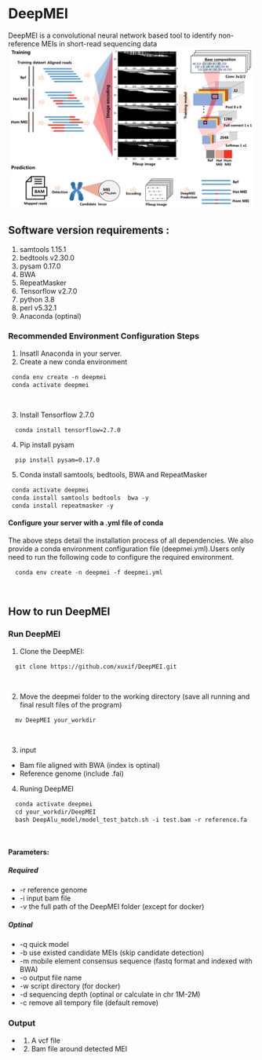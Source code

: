 # DeepMEI
DeepMEI is a convolutional neural network based tool to identify non-reference MEIs in short-read sequencing data
<br/>
![This is an image](https://github.com/xuxif/DeepMEI/blob/main/workflow.png)
<br/>
##
## Software version requirements : <br />
1. samtools 1.15.1<br />
2. bedtools v2.30.0<br />
3. pysam 0.17.0<br />
4. BWA<br />
5. RepeatMasker<br />
6. Tensorflow v2.7.0<br />
7. python 3.8<br />
8. perl v5.32.1<br />
9. Anaconda (optinal)<br />
### Recommended Environment Configuration Steps
1. Insatll Anaconda in your server.
2. Create a new conda environment 
 
 ```
  conda env create -n deepmei 
  conda activate deepmei
 ```
 <br />
 
3. Install Tensorflow 2.7.0

```
  conda install tensorflow=2.7.0
 ```
4. Pip install pysam 

```
  pip install pysam=0.17.0
 ```
5. Conda install samtools, bedtools, BWA and RepeatMasker
 
 ```
  conda activate deepmei
  conda install samtools bedtools  bwa -y
  conda install repeatmasker -y
  ```
#### Configure your server with a .yml file of conda 
The above steps detail the installation process of all dependencies. We also provide a conda environment configuration file (deepmei.yml).Users only need to run the following code to configure the required environment.
 ```
   conda env create -n deepmei -f deepmei.yml
 ```
</br>

##  How to run DeepMEI <br />

### Run DeepMEI
1. Clone the DeepMEI:<br/>

```
  git clone https://github.com/xuxif/DeepMEI.git
```
<br />

2. Move the deepmei folder to the working directory (save all running and final result files of the program) <br />

```
  mv DeepMEI your_workdir
```
<br />

3. input <br/>

-   Bam file aligned with BWA (index is optinal)<br/>
-   Reference genome (include .fai)<br/>


4. Runing DeepMEI <br />

 ```
   conda activate deepmei
   cd your_workdir/DeepMEI
   bash DeepAlu_model/model_test_batch.sh -i test.bam -r reference.fa 
 ```
 <br />
 
#### Parameters:

##### Required

-  -r reference genome
-  -i input bam file
-  -v the full path of the DeepMEI folder (except for docker)

##### Optinal
-  -q quick model
-  -b use existed candidate MEIs (skip candidate detection)
-  -m mobile element consensus sequence (fastq format and indexed with BWA)
-  -o output file name
-  -w script directory (for docker)
-  -d sequencing depth (optinal or calculate in chr 1M-2M)
-  -c remove all tempory file (default remove)

### Output

-  1. A vcf file
-  2. Bam file around detected MEI
